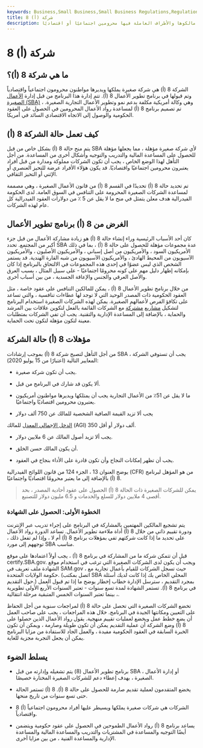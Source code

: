 ```yaml
---
keywords: Business,Small Business,Small Business Regulations,Regulations
title: 8 (أ) شركة
description: الشركة ذات الرقم 8 (أ) هي شركة صغيرة يكون مالكوها والأطراف العاملة فيها محرومين اجتماعيًا أو اقتصاديًا.
---
```


# 8 (أ) شركة
## ما هي شركة 8 (أ)؟

الشركة 8 (أ) هي شركة صغيرة يملكها ويديرها مواطنون محرومون اجتماعياً واقتصادياً وتم قبولها في برنامج تطوير الأعمال 8 (أ). تتم إدارة هذا البرنامج من قبل إدارة [الأعمال الصغيرة (SBA)](/small-business-administration) ، وهي وكالة أمريكية مكلفة بدعم نمو وتطوير الأعمال التجارية الصغيرة. تم تصميم برنامج 8 (أ) لمساعدة رواد الأعمال المحرومين في الحصول على العقود الحكومية والوصول إلى الاتجاه الاقتصادي السائد في أمريكا.

## كيف تعمل حالة الشركة 8 (أ)

يتم منح حالة 8 (أ) بشكل خاص من قبل SBA لأي شركة صغيرة مؤهلة ، مما يجعلها مؤهلة للحصول على المساعدة المالية والتدريب والتوجيه وأشكال أخرى من المساعدة. من أجل التأهل لهذا الوضع الخاص ، يجب أن تكون الشركات مملوكة ومدارة من قبل أفراد يعتبرون محرومين اجتماعيًا واقتصاديًا. قد يكون هؤلاء الأفراد عرضة للتحيز العنصري أو الإثني أو التحيز الثقافي.

تم تحديد حالة 8 (أ) تحديدًا في القسم 8 (أ) من قانون الأعمال الصغيرة ، وهي مصممة لمساعدة الشركات الصغيرة المحرومة على التنافس في السوق العامة. لدى الحكومة الفيدرالية هدف معلن يتمثل في منح ما لا يقل عن 5 ٪ من دولارات العقود الفيدرالية كل عام لهذه الشركات.

## الغرض من 8 (أ) برنامج تطوير الأعمال

كان أحد الأسباب الرئيسية وراء إنشاء حالة 8 (أ) هو زيادة مشاركة الأعمال من قبل جزء أكبر من المجتمع. تحدد SBA عدة مجموعات مؤهلة للحصول على حالة 8 (أ) ، بما في ذلك الأمريكيون السود ، والأمريكيون من أصل إسباني ، والأمريكيون الأصليون ، والأمريكيون الآسيويون من المحيط الهادئ ، والأمريكيون الآسيويون من شبه القارة الهندية. قد يستمر الشخص الذي ليس عضوًا في إحدى هذه المجموعات في الالتحاق بالبرنامج إذا كان بإمكانه إظهار دليل مهم على كونه محرومًا اجتماعيًا - على سبيل المثال ، بسبب العرق والأصل العرقي والجنس والإعاقة الجسدية ، من بين أسباب أخرى.

من خلال برنامج تطوير الأعمال 8 (أ) ، يمكن للمالكين التنافس على عقود خاصة ، مثل العقود الحكومية ذات المصدر الوحيد التي لا توجد لها عطاءات تنافسية ، والتي تساعد على تكافؤ الفرص لأعمالهم الصغيرة. يمكن لهذه الشركات الصغيرة استخدام البرنامج لتشكيل [مشاريع](/jointventure) [مشتركة](/jointventure) مع الشركات القائمة بالفعل لتكوين علاقات بين المرشد والحماية ، بالإضافة إلى المساعدة الإدارية والتقنية. يجب أن تفي الشركات بمتطلبات معينة لتكون مؤهلة لتكون تحت الحماية.

## مؤهلات 8 (أ) حالة الشركة

من أجل التأهل لتصبح شركة 8 (أ) بموجب إرشادات SBA ، يجب أن تستوفي الشركة المعايير التالية (اعتبارًا من 15 يوليو 2020):

- يجب أن تكون شركة صغيرة.

- ألا يكون قد شارك في البرنامج من قبل.

- ما لا يقل عن 51٪ من الأعمال التجارية يجب أن يمتلكها ويديرها مواطنون أمريكيون يعتبرون محرومين اقتصاديًا واجتماعيًا.

- يجب ألا تزيد القيمة الصافية الشخصية للمالك عن 750 ألف دولار

[الدخل الإجمالي المعدل](/agi) للمالك (AGI) 350 ألف دولار أو أقل.

- يجب ألا تزيد أصول المالك عن 6 ملايين دولار.

- أن يكون المالك حسن الخلق.

- يجب أن تظهر إمكانات النجاح وأن تكون قادرة على الأداء بنجاح في العقود.

يوضح العنوان 13 ، الجزء 124 من قانون اللوائح الفيدرالية (CFR) من هو المؤهل لبرنامج 8 (أ) بالإضافة إلى ما يعتبر محرومًا اقتصاديًا واجتماعيًا.

> يمكن للشركات الصغيرة ذات الحالة 8 (أ) الحصول على عقود أحادية المصدر ، بحد أقصى 4 ملايين دولار للسلع والخدمات و 6.5 مليون دولار للتصنيع.

>

### الخطوة الأولى: الحصول على الشهادة

يتم تشجيع المالكين المهتمين بالمشاركة في البرنامج على إجراء تدريب عبر الإنترنت ودورة تقييم ذاتي من خلال 8 (أ) أداة ملاءمة تطوير الأعمال. تساعد الدورة رواد الأعمال على تحديد ما إذا كانت شركتهم تفي بمؤهلات برنامج 8 (أ) أم لا ، وإذا لم تفعل ذلك ، توجههم إلى مورد SBA مناسب.

قبل أن تتمكن شركة ما من المشاركة في برنامج 8 (أ) ، يجب أولاً اعتمادها على موقع certify.SBA.gov. ويجب أن يكون لدى الشركات الصغيرة التي ترغب في استخدام موقع الشهادة ملف تعريف في SAM.gov ، حيث تسجل الشركات للقيام بأعمال تجارية مع حكومة الولايات المتحدة. (اتصل بمكتب SBA المحلي الخاص بك إذا كانت لديك أسئلة حول التقديم.) بمجرد التقديم ، سترسل الإدارة خطاب إخطار يوضح ما إذا تم قبول العمل في برنامج 8 (أ). تستمر الشهادة لمدة تسع سنوات - تعتبر السنوات الأربع الأولى تطويرية ، بينما تعتبر السنوات الخمس المتبقية مرحلة انتقالية.

تخضع الشركات الصغيرة التي تحصل على حالة 8 (أ) لمراجعات سنوية من أجل الحفاظ على التعيين ومكانتها الجيدة في البرنامج. خلال هذه المراجعات ، يجب على صاحب العمل أن يضع خطط عمل ويخضع لعمليات تقييم منهجية. يقول رواد الأعمال الذين حصلوا على 8 (أ) وضع الشركة أن عملية التقديم يمكن أن تكون طويلة وصارمة ، ويمكن أن تكون الخبرة السابقة في العقود الحكومية مفيدة ، والعمل الجاد للاستفادة من مزايا البرنامج يمكن أن يجعل التجربة مجزية للغاية.

## يسلط الضوء

- برنامج تطوير الأعمال (8) يتم تشغيله وإدارته من قبل SBA ، أو إدارة الأعمال الصغيرة ، بهدف إعطاء دعم للشركات الصغيرة المختارة خصيصًا.

- يخضع المتقدمون لعملية تقديم صارمة للحصول على حالة 8 (أ). 8 (أ) تستمر الحالة حتى تسع سنوات من تاريخ منحها.

- 8 (أ) الشركات هي شركات صغيرة يملكها ويسيطر عليها أفراد محرومون اجتماعياً واقتصادياً.

- يساعد برنامج 8 (أ) رواد الأعمال الطموحين في الحصول على عقود حكومية ويتضمن أيضًا التوجيه والمساعدة في المشتريات والتدريب والمساعدة المالية والمساعدة الإدارية والمساعدة الفنية ، من بين مزايا أخرى.

